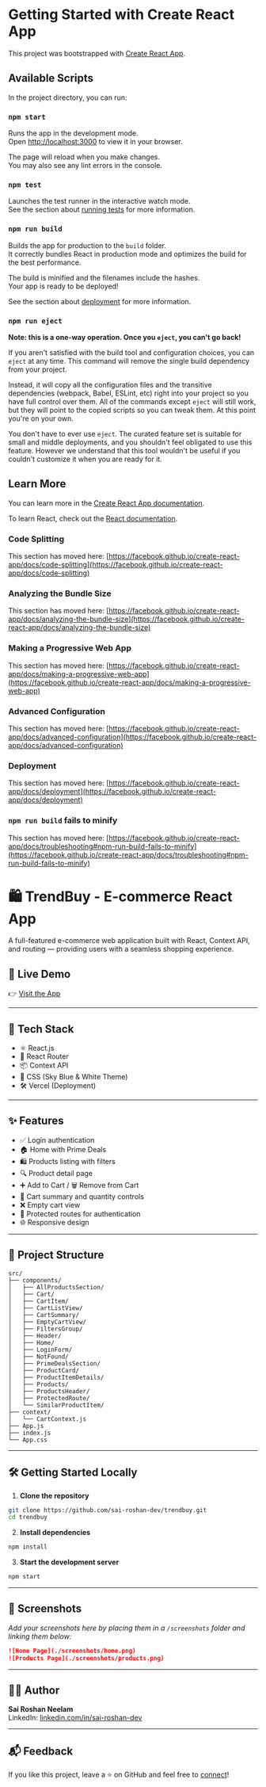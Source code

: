 # Getting Started with Create React App

This project was bootstrapped with [Create React App](https://github.com/facebook/create-react-app).

## Available Scripts

In the project directory, you can run:

### `npm start`

Runs the app in the development mode.\
Open [http://localhost:3000](http://localhost:3000) to view it in your browser.

The page will reload when you make changes.\
You may also see any lint errors in the console.

### `npm test`

Launches the test runner in the interactive watch mode.\
See the section about [running tests](https://facebook.github.io/create-react-app/docs/running-tests) for more information.

### `npm run build`

Builds the app for production to the `build` folder.\
It correctly bundles React in production mode and optimizes the build for the best performance.

The build is minified and the filenames include the hashes.\
Your app is ready to be deployed!

See the section about [deployment](https://facebook.github.io/create-react-app/docs/deployment) for more information.

### `npm run eject`

**Note: this is a one-way operation. Once you `eject`, you can't go back!**

If you aren't satisfied with the build tool and configuration choices, you can `eject` at any time. This command will remove the single build dependency from your project.

Instead, it will copy all the configuration files and the transitive dependencies (webpack, Babel, ESLint, etc) right into your project so you have full control over them. All of the commands except `eject` will still work, but they will point to the copied scripts so you can tweak them. At this point you're on your own.

You don't have to ever use `eject`. The curated feature set is suitable for small and middle deployments, and you shouldn't feel obligated to use this feature. However we understand that this tool wouldn't be useful if you couldn't customize it when you are ready for it.

## Learn More

You can learn more in the [Create React App documentation](https://facebook.github.io/create-react-app/docs/getting-started).

To learn React, check out the [React documentation](https://reactjs.org/).

### Code Splitting

This section has moved here: [https://facebook.github.io/create-react-app/docs/code-splitting](https://facebook.github.io/create-react-app/docs/code-splitting)

### Analyzing the Bundle Size

This section has moved here: [https://facebook.github.io/create-react-app/docs/analyzing-the-bundle-size](https://facebook.github.io/create-react-app/docs/analyzing-the-bundle-size)

### Making a Progressive Web App

This section has moved here: [https://facebook.github.io/create-react-app/docs/making-a-progressive-web-app](https://facebook.github.io/create-react-app/docs/making-a-progressive-web-app)

### Advanced Configuration

This section has moved here: [https://facebook.github.io/create-react-app/docs/advanced-configuration](https://facebook.github.io/create-react-app/docs/advanced-configuration)

### Deployment

This section has moved here: [https://facebook.github.io/create-react-app/docs/deployment](https://facebook.github.io/create-react-app/docs/deployment)

### `npm run build` fails to minify

This section has moved here: [https://facebook.github.io/create-react-app/docs/troubleshooting#npm-run-build-fails-to-minify](https://facebook.github.io/create-react-app/docs/troubleshooting#npm-run-build-fails-to-minify)

# 🛍️ TrendBuy - E-commerce React App

A full-featured e-commerce web application built with React, Context API, and routing — providing users with a seamless shopping experience.

## 🔗 Live Demo

👉 [Visit the App](https://sr-ecom-trendbuy-app.vercel.app/)

---

## 🚀 Tech Stack

- ⚛️ React.js  
- 🎯 React Router  
- 📦 Context API  
- 💅 CSS (Sky Blue & White Theme)  
- 🛠️ Vercel (Deployment)  

---

## ✨ Features

- ✅ Login authentication  
- 🏠 Home with Prime Deals  
- 🛍️ Products listing with filters  
- 🔍 Product detail page  
- ➕ Add to Cart / 🗑️ Remove from Cart  
- 🛒 Cart summary and quantity controls  
- ❌ Empty cart view  
- 🔐 Protected routes for authentication  
- 🌐 Responsive design  

---

## 📁 Project Structure

```
src/
├── components/
│   ├── AllProductsSection/
│   ├── Cart/
│   ├── CartItem/
│   ├── CartListView/
│   ├── CartSummary/
│   ├── EmptyCartView/
│   ├── FiltersGroup/
│   ├── Header/
│   ├── Home/
│   ├── LoginForm/
│   ├── NotFound/
│   ├── PrimeDealsSection/
│   ├── ProductCard/
│   ├── ProductItemDetails/
│   ├── Products/
│   ├── ProductsHeader/
│   ├── ProtectedRoute/
│   └── SimilarProductItem/
├── context/
│   └── CartContext.js
├── App.js
├── index.js
└── App.css
```

---

## 🛠️ Getting Started Locally

1. **Clone the repository**

```bash
git clone https://github.com/sai-roshan-dev/trendbuy.git
cd trendbuy
```

2. **Install dependencies**

```bash
npm install
```

3. **Start the development server**

```bash
npm start
```

---

## 📸 Screenshots

_Add your screenshots here by placing them in a `/screenshots` folder and linking them below:_

```markdown
![Home Page](./screenshots/home.png)  
![Products Page](./screenshots/products.png)
```

---

## 👨‍💻 Author

**Sai Roshan Neelam**  
LinkedIn: [linkedin.com/in/sai-roshan-dev](https://linkedin.com/in/sai-roshan-dev)

---

## 📬 Feedback

If you like this project, leave a ⭐ on GitHub and feel free to [connect](https://linkedin.com/in/sai-roshan-dev)!
